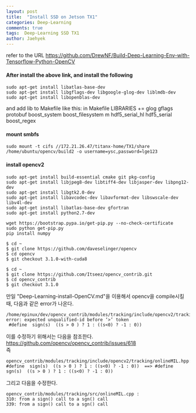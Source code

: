 ```yaml
---
layout: post
title:  "Install SSD on Jetson TX1"
categories: Deep-Learning
comments: true
tags:  Deep-Learning SSD TX1 
author: Jaehyek
---
```


refer to the URL <https://github.com/DrewNF/Build-Deep-Learning-Env-with-Tensorflow-Python-OpenCV>

#### After install the above link, and install the following 

```
sudo apt-get install libatlas-base-dev 
sudo apt-get install libgflags-dev libgoogle-glog-dev liblmdb-dev
sudo apt-get install libopenblas-dev
```

and add lib to Makefile  like this:
in Makefile
LIBRARIES += glog gflags protobuf boost_system boost_filesystem m hdf5_serial_hl hdf5_serial boost_regex

#### mount smbfs 

```
sudo mount -t cifs //172.21.26.47/titanx-home/TX1/share  /home/ubuntu/opencv/build2 -o username=ysc,password=lge123
```

#### install opencv2 

```
sudo apt-get install build-essential cmake git pkg-config
sudo apt-get install libjpeg8-dev libtiff4-dev libjasper-dev libpng12-dev
sudo apt-get install libgtk2.0-dev
sudo apt-get install libavcodec-dev libavformat-dev libswscale-dev libv4l-dev
sudo apt-get install libatlas-base-dev gfortran
sudo apt-get install python2.7-dev

wget https://bootstrap.pypa.io/get-pip.py --no-check-certificate
sudo python get-pip.py 
pip install numpy
```

```
$ cd ~ 
$ git clone https://github.com/daveselinger/opencv
$ cd opencv 
$ git checkout 3.1.0-with-cuda8
```

```
$ cd ~ 
$ git clone https://github.com/Itseez/opencv_contrib.git 
$ cd opencv_contrib 
$ git checkout 3.1.0
```

만일 "Deep-Learning-install-OpenCV.md"을 이용해서 opencv을 compile시킬 때, 다음과 같은 error가 나온다. 
```
/home/epinux/dev/opencv_contrib/modules/tracking/include/opencv2/tracking/onlineMIL.hpp:57:23: error: expected unqualified-id before ‘>’ token
 #define  sign(s)  ((s > 0 ) ? 1 : ((s<0) ? -1 : 0))
```

이를 수정하기 위해서는 다음을 참조한다. <https://github.com/opencv/opencv_contrib/issues/618> <br/>
즉 <br/>  
```
opencv_contrib/modules/tracking/include/opencv2/tracking/onlineMIL.hpp:
#define  sign(s)  ((s > 0 ) ? 1 : ((s<0) ? -1 : 0))  ==> #define  sgn(s)  ((s > 0 ) ? 1 : ((s<0) ? -1 : 0))
```

그리고 다음을 수정한다. <br/>
```
opencv_contrib/modules/tracking/src/onlineMIL.cpp : 
310: from a sign() call to a sgn() call
339: from a sign() call to a sgn() call
```

